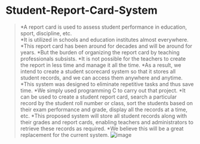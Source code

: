 # Student-Report-Card-System  
> *A report card is used to assess student performance in education, sport, discipline, etc.  
> *It is utilized in schools and education institutes almost everywhere. 
> *This report card has been around for decades and will be around for years. 
> *But the burden of organizing the report card by teaching professionals subsists.
> *It is not possible for the teachers to create the report in less time and manage it all the time.
> *As a result, we intend to create a student scorecard system so that it stores all student records, and we can access them anywhere and anytime. 
> *This system was designed to eliminate repetitive tasks and thus save time. 
> *We simply used programming C to carry out that project.
> *It can be used to create a student report card, search a particular record by the student roll number or class, sort the students based on their exam performance and grade, display all the records at a time, etc.
> *This proposed system will store all student records along with their grades and report cards, enabling teachers and administrators to retrieve these records as required.
> *We believe this will be a great replacement for the current system.
![image](https://user-images.githubusercontent.com/75073682/136704439-fa544961-d90c-4026-b763-9e7df450cec0.png)
